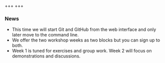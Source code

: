 +++
+++

### News

- This time we will start Git and GitHub from the web interface and only later
  move to the command line.
- We offer the two workshop weeks as two blocks but you can sign up to both.
- Week 1 is tuned for exercises and group work. Week 2 will focus on demonstrations
  and discussions.
